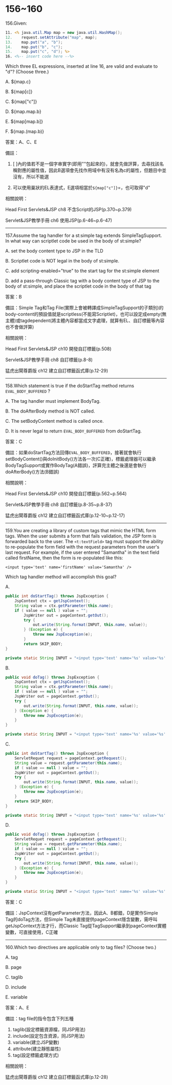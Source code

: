 156~160
========================

156.Given: 

```jsp
11. <% java.util.Map map = new java.util.HashMap(); 
12.    request.setAttribute("map", map); 
13.    map.put("a", "b"); 
14.    map.put("b", "c"); 
15.    map.put("c", "d"); %> 
16. <%-- insert code here --%> 
```

Which three EL expressions, inserted at line 16, are valid and evaluate to "d"? (Choose three.)

A.   ${map.c} 

B.   ${map[c]} 

C.   ${map["c"]} 

D.   ${map.map.b} 

E.   ${map[map.b]} 

F.   ${map.(map.b)}

<!--sec data-title="解析" data-id="section156_2" data-collapse=true ces-->
答案：A、C、E

備註：

1. [ ]內的值若不是一個字串實字(即用""包起來的)，就會先做評算，去尋找該名稱對應的屬性值，因此B選項會先找作用域中有沒有名為c的屬性，但題目中並沒有，所以不能選

2. 可以使用巢狀的EL表達式，E選項相當於`${map["c"]}`=，也可取得"d"

相關說明：

Head First Servlets&JSP ch8 不含Script的JSP(p.370~p.379)

Servlet&JSP教學手冊 ch6 使用JSP(p.6-46~p.6-47)
<!--endsec-->

---
157.Assume the tag handler for a st:simple tag extends SimpleTagSupport. In what way can scriptlet code be used in the body of st:simple?

A.   set the body content type to JSP in the TLD 

B.   Scriptlet code is NOT legal in the body of st:simple. 

C.   add scripting-enabled="true" to the start tag for the st:simple element 

D.   add a pass-through Classic tag with a body content type of JSP to the body of st:simple, and place the scriptlet code in the body of that tag

<!--sec data-title="解析" data-id="section157_2" data-collapse=true ces-->
答案：B

備註：Simple Tag和Tag File(實際上會被轉譯成SimpleTagSupport的子類別)的body-content的預設值就是scriptless(不能寫Scriptlet)，也可以設定成empty(無主體)或tagdependent(將主體內容都當成文字處理，就算有EL、自訂標籤等內容也不會做評算)

相關說明：

Head First Servlets&JSP ch10 開發自訂標籤(p.508)

Servlet&JSP教學手冊 ch8 自訂標籤(p.8-8)

猛虎出閘尊爵版 ch12 建立自訂標籤函式庫(p.12-29)
<!--endsec-->

---
158.Which statement is true if the doStartTag method returns `EVAL_BODY_BUFFERED` ?

A.   The tag handler must implement BodyTag. 

B.   The doAfterBody method is NOT called. 

C.   The setBodyContent method is called once. 

D.   It is never legal to return `EVAL_BODY_BUFFERED` from doStartTag.

<!--sec data-title="解析" data-id="section158_2" data-collapse=true ces-->
答案：C

備註：如果doStartTag方法回傳`EVAL_BODY_BUFFERED`，接著就會執行setBodyContent()與doInitBody()方法各一次(C正確)，標籤處理器可以繼承BodyTagSupport或實作BodyTag(A錯誤)，評算完主體之後還是會執行doAfterBody()方法(B錯誤)

相關說明：

Head First Servlets&JSP ch10 開發自訂標籤(p.562~p.564)

Servlet&JSP教學手冊 ch8 自訂標籤(p.8-35~p.8-37)

猛虎出閘尊爵版 ch12 建立自訂標籤函式庫(p.12-10~p.12-17)
<!--endsec-->

---
159.You are creating a library of custom tags that mimic the HTML form tags. When the user submits a form that fails validation, the JSP form is forwarded back to the user. The `<t:textField>` tag must support the ability to re-populate the form field with the request parameters from the user's last request. For example, if the user entered "Samantha" in the text field called firstName, then the form is re-populated like this: 

`<input type='text' name='firstName' value='Samantha' /> `

Which tag handler method will accomplish this goal?

A.   

```java
public int doStartTag() throws JspException { 
	JspContext ctx = getJspContext(); 
	String value = ctx.getParameter(this.name); 
	if ( value == null ) value = ""; 
		JspWriter out = pageContext.getOut(); 
		try { 
			out.write(String.format(INPUT, this.name, value)); 
		} (Exception e) { 
			throw new JspException(e); 
		} 
		return SKIP_BODY;
} 

private static String INPUT = "<input type='text' name='%s' value='%s' />"; 
```

B.   

```java
public void doTag() throws JspException { 
	JspContext ctx = getJspContext(); 
	String value = ctx.getParameter(this.name); 
	if ( value == null ) value = ""; 
	JspWriter out = pageContext.getOut(); 
	try { 
		out.write(String.format(INPUT, this.name, value)); 
	} (Exception e) { 
		throw new JspException(e); 
	} 
} 

private static String INPUT = "<input type='text' name='%s' value='%s' />"; 
```

C.   

```java
public int doStartTag() throws JspException { 
	ServletRequet request = pageContext.getRequest(); 
	String value = request.getParameter(this.name); 
	if ( value == null ) value = ""; 
	JspWriter out = pageContext.getOut(); 
	try { 
		out.write(String.format(INPUT, this.name, value)); 
	} (Exception e) { 
		throw new JspException(e); 
	} 
	return SKIP_BODY; 
} 

private static String INPUT = "<input type='text' name='%s' value='%s' />"; 
```

D.   

```java
public void doTag() throws JspException { 
	ServletRequet request = pageContext.getRequest(); 
	String value = request.getParameter(this.name); 
	if ( value == null ) value = ""; 
	JspWriter out = pageContext.getOut(); 
	try { 
		out.write(String.format(INPUT, this.name, value)); 
	} (Exception e) { 
		throw new JspException(e); 
	} 
} 

private static String INPUT = "<input type='text' name='%s' value='%s' />";
```

<!--sec data-title="解析" data-id="section159_2" data-collapse=true ces-->
答案：C

備註：JspContext沒有getParameter方法，因此A、B都錯，D是實作Simple Tag的doTag方法，但Simple Tag未直接提供pageContext隱含變數，需呼叫getJspContext方法才行，而Classic Tag從TagSupport繼承到pageContext實體變數，可直接使用，C正確
<!--endsec-->

---
160.Which two directives are applicable only to tag files? (Choose two.)

A.   tag 

B.   page

C.   taglib 

D.   include 

E.   variable

<!--sec data-title="解析" data-id="section160_2" data-collapse=true ces-->
答案：A、E

備註：tag file的指令包含下列五種

1. taglib(設定標籤資源檔，同JSP用法)
2. include(設定包含資源，同JSP用法)
3. variable(建立JSP變數)
4. attribute(建立靜態屬性)
5. tag(設定標籤處理方式)

相關說明：

猛虎出閘尊爵版 ch12 建立自訂標籤函式庫(p.12-28)
